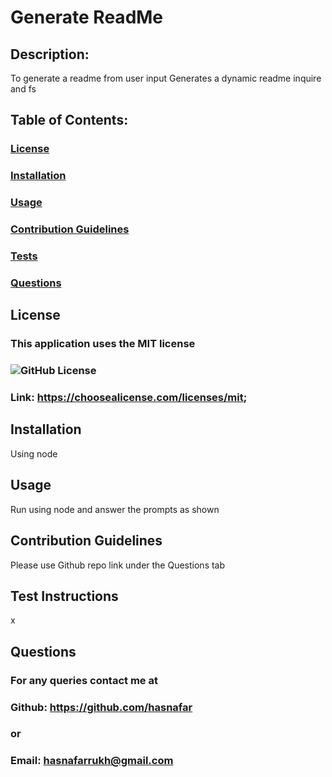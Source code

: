 
  # Generate ReadMe
  ## Description:

  To generate a readme from user input
  Generates a dynamic readme
  inquire and fs


  ## Table of Contents:
  ### [License](#License)
  ### [Installation](#Installation)
  ### [Usage](#Usage)
  ### [Contribution Guidelines](#Contributing)
  ### [Tests](#Tests)
  ### [Questions](#Questions)

  ## License
  ### This application uses the MIT license
  ### ![GitHub License](https://www.channelfutures.com/files/2017/04/3_0.png)
  ### Link: https://choosealicense.com/licenses/mit;

  ## Installation
  Using node

  ## Usage
  Run using node and answer the prompts as shown

  ## Contribution Guidelines
  Please use Github repo link under the Questions tab

  ## Test Instructions
  x


  ## Questions
  ### For any queries contact me at
  ### Github: https://github.com/hasnafar
  ### or
  ### Email: hasnafarrukh@gmail.com

